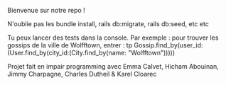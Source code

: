 Bienvenue sur notre repo !

N'oublie pas les bundle install, rails db:migrate, rails db:seed, etc etc

Tu peux lancer des tests dans la console.
Par exemple : pour trouver les gossips de la ville de Wolfftown, entrer :
tp Gossip.find_by(user_id:(User.find_by(city_id:(City.find_by(name: "Wolfftown")))))


Projet fait en impair programming avec Emma Calvet, Hicham Abouinan, Jimmy Charpagne, Charles Dutheil & Karel Cloarec